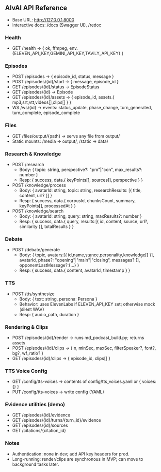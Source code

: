 ## AIvAI API Reference

- Base URL: http://127.0.0.1:8000
- Interactive docs: /docs (Swagger UI), /redoc

### Health
- GET /health → { ok, ffmpeg, env.{ELEVEN_API_KEY,GEMINI_API_KEY,TAVILY_API_KEY} }

### Episodes
- POST /episodes → { episode_id, status, message }
- POST /episodes/{id}/start → { message, episode_id }
- GET /episodes/{id}/status → EpisodeStatus
- GET /episodes/{id} → Episode
- GET /episodes/{id}/assets → { episode_id, assets.{ mp3,srt,vtt,videos[],clips[] } }
- WS /ws/{id} → events: status_update, phase_change, turn_generated, turn_complete, episode_complete

### Files
- GET /files/output/{path} → serve any file from output/
- Static mounts: /media → output/, /static → data/

### Research & Knowledge
- POST /research
  - Body: { topic: string, perspective?: "pro"|"con", max_results?: number }
  - Resp: { success, data.{ keyPoints[], sources[], perspective } }
- POST /knowledge/process
  - Body: { avatarId: string, topic: string, researchResults: [{ title, content, url? }] }
  - Resp: { success, data.{ corpusId, chunksCount, summary, keyPoints[], processedAt } }
- POST /knowledge/search
  - Body: { avatarId: string, query: string, maxResults?: number }
  - Resp: { success, data.{ query, results:[{ id, content, source, url?, similarity }], totalResults } }

### Debate
- POST /debate/generate
  - Body: { topic, avatars:[{ id,name,stance,personality,knowledge[] }], avatarId, phase?: "opening"|"main"|"closing", messages?:[], opponentLastMessage?:{...} }
  - Resp: { success, data.{ content, avatarId, timestamp } }

### TTS
- POST /tts/synthesize
  - Body: { text: string, persona: Persona }
  - Behavior: uses ElevenLabs if ELEVEN_API_KEY set; otherwise mock (silent WAV)
  - Resp: { audio_path, duration }

### Rendering & Clips
- POST /episodes/{id}/render → runs md_podcast_build.py; returns assets
- POST /episodes/{id}/clips → { n, minSec, maxSec, filterSpeaker?, font?, bg?, wf_ratio? }
- GET /episodes/{id}/clips → { episode_id, clips[] }

### TTS Voice Config
- GET /config/tts-voices → contents of config/tts_voices.yaml or { voices: {} }
- PUT /config/tts-voices → write config (YAML)

### Evidence utilities (demo)
- GET /episodes/{id}/evidence
- GET /episodes/{id}/turns/{turn_id}/evidence
- GET /episodes/{id}/sources
- GET /citations/{citation_id}

### Notes
- Authentication: none in dev; add API key headers for prod.
- Long-running: render/clips are synchronous in MVP; can move to background tasks later.
